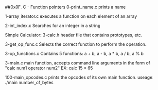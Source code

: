 ##0x0F. C - Function pointers
0-print_name.c prints a name



1-array_iterator.c executes a function on each element of an array



2-int_index.c Searches for an integer in a string



Simple Calculator: 3-calc.h header file that contains prototypes, etc.



3-get_op_func.c Selects the correct function to perform the operation.



3-op_functions.c Contains 5 functions: a + b, a - b, a * b, a / b, a % b



3-main.c main function, accepts command line arguments in the form of "calc num1 operator num2" EX: calc 15 * 65



100-main_opcodes.c prints the opcodes of its own main function. useage: ./main number_of_bytes
